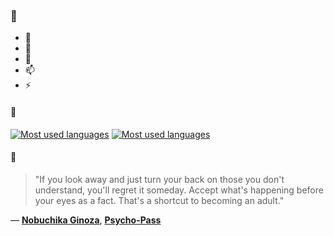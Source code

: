 ### 👋

- 🔭
- 🌱
- 💬
- 📫
- ⚡

#### 🧏

[![Most used languages](https://github-readme-stats-aynah.vercel.app/api/top-langs/?username=aynh&theme=solarized-dark&langs_count=6&layout=compact&hide_title=true)](https://github.com/anuraghazra/github-readme-stats#gh-dark-mode-only)
[![Most used languages](https://github-readme-stats-aynah.vercel.app/api/top-langs/?username=aynh&theme=solarized-light&langs_count=6&layout=compact&hide_title=true)](https://github.com/anuraghazra/github-readme-stats#gh-light-mode-only)

#### 💬

> "If you look away and just turn your back on those you don't understand, you'll regret it someday. Accept what's happening before your eyes as a fact. That's a shortcut to becoming an adult."

&mdash; [**Nobuchika Ginoza**](https://myanimelist.net/character.php?q=Nobuchika%20Ginoza&cat=character), [**Psycho-Pass**](https://myanimelist.net/search/all?q=Psycho-Pass&cat=all)
